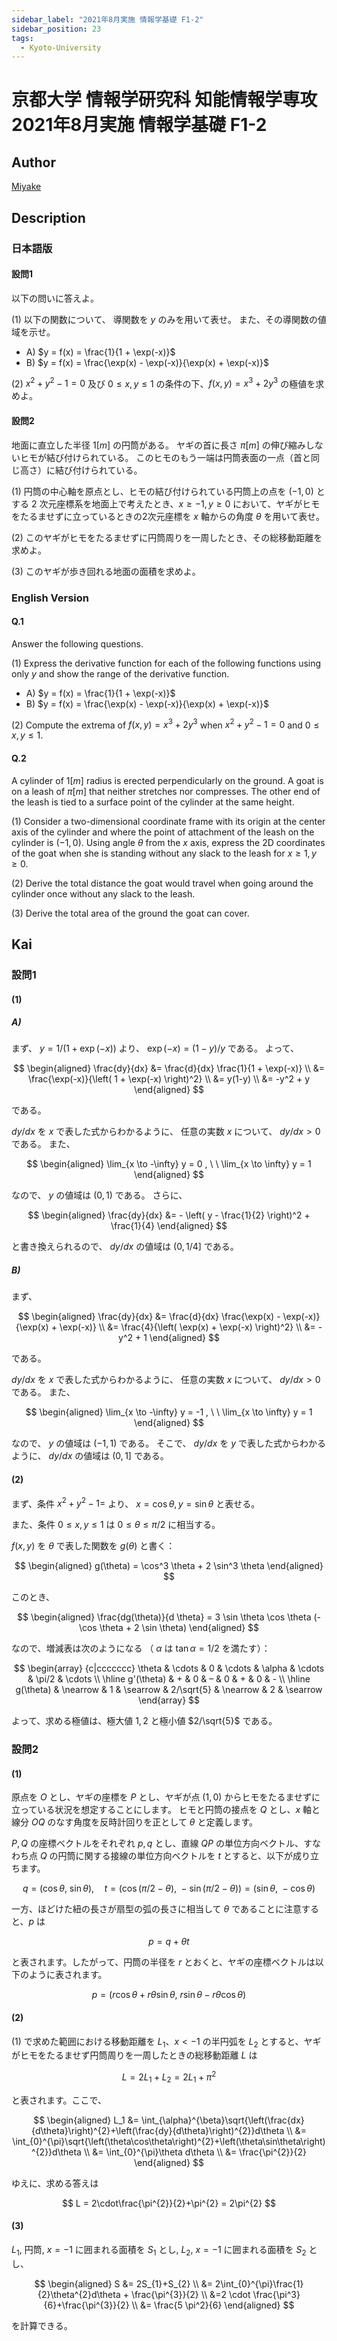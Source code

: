 ```yaml
---
sidebar_label: "2021年8月実施 情報学基礎 F1-2"
sidebar_position: 23
tags:
  - Kyoto-University
---
```

# 京都大学 情報学研究科 知能情報学専攻 2021年8月実施 情報学基礎 F1-2

## **Author**
[Miyake](https://miyake.github.io/exams/index.html)

## **Description**
### 日本語版
#### 設問1
以下の問いに答えよ。

(1) 以下の関数について、 導関数を $y$ のみを用いて表せ。 また、その導関数の値域を示せ。

 - A) $y = f(x) = \frac{1}{1 + \exp(-x)}$
 - B) $y = f(x) = \frac{\exp(x) - \exp(-x)}{\exp(x) + \exp(-x)}$

(2) $x^2 + y^2 - 1 = 0$ 及び $0 \le x,y \le 1$ の条件の下、$f(x, y) = x^3 + 2y^3$ の極値を求めよ。

#### 設問2
地面に直立した半径 $1[m]$ の円筒がある。 ヤギの首に長さ $\pi[m]$ の伸び縮みしないヒモが結び付けられている。 このヒモのもう一端は円筒表面の一点（首と同じ高さ）に結び付けられている。

(1) 円筒の中心軸を原点とし、ヒモの結び付けられている円筒上の点を $(-1,0)$ とする $2$ 次元座標系を地面上で考えたとき、$x \ge -1, y \ge 0$ において、ヤギがヒモをたるませずに立っているときの2次元座標を $x$ 軸からの角度 $\theta$ を用いて表せ。

(2) このヤギがヒモをたるませずに円筒周りを一周したとき、その総移動距離を求めよ。

(3) このヤギが歩き回れる地面の面積を求めよ。


### English Version
#### Q.1
Answer the following questions.

(1) Express the derivative function for each of the following functions using only $y$ and show the range of the derivative function.

 - A) $y = f(x) = \frac{1}{1 + \exp(-x)}$
 - B) $y = f(x) = \frac{\exp(x) - \exp(-x)}{\exp(x) + \exp(-x)}$

(2) Compute the extrema of $f(x, y) = x^3 + 2y^3$ when $x^2 + y^2 - 1 = 0$ and $0 \le x,y \le 1$.

#### Q.2
A cylinder of $1[m]$ radius is erected perpendicularly on the ground. A goat is on a leash
of $\pi[m]$ that neither stretches nor compresses. The other end of the leash is tied to a surface
point of the cylinder at the same height.

(1) Consider a two-dimensional coordinate frame with its origin at the center axis of the
cylinder and where the point of attachment of the leash on the cylinder is $(-1, 0)$.
Using angle $\theta$ from the $x$ axis, express the 2D coordinates of the goat when she is standing without any slack to the leash for $x \ge 1,y \ge 0$.

(2) Derive the total distance the goat would travel when going around the cylinder once without
any slack to the leash.

(3) Derive the total area of the ground the goat can cover.

## **Kai**
### 設問1
#### (1)
##### A) 
まず、 $y=1/(1+\exp(-x))$ より、 $\exp(-x) = (1-y)/y$ である。
よって、

$$
\begin{aligned}
\frac{dy}{dx}
&= \frac{d}{dx} \frac{1}{1 + \exp(-x)}
\\
&= \frac{\exp(-x)}{\left( 1 + \exp(-x) \right)^2}
\\
&= y(1-y)
\\
&= -y^2 + y
\end{aligned}
$$

である。

$dy/dx$ を $x$ で表した式からわかるように、
任意の実数 $x$ について、 $dy/dx \gt 0$ である。
また、

$$
\begin{aligned}
\lim_{x \to -\infty} y = 0
, \ \ 
\lim_{x \to \infty} y = 1
\end{aligned}
$$

なので、 $y$ の値域は $(0,1)$ である。
さらに、

$$
\begin{aligned}
\frac{dy}{dx}
&= - \left( y - \frac{1}{2} \right)^2 + \frac{1}{4}
\end{aligned}
$$

と書き換えられるので、 $dy/dx$ の値域は $(0,1/4]$ である。

##### B)
まず、

$$
\begin{aligned}
\frac{dy}{dx}
&= \frac{d}{dx} \frac{\exp(x) - \exp(-x)}{\exp(x) + \exp(-x)}
\\
&= \frac{4}{\left( \exp(x) + \exp(-x) \right)^2}
\\
&= -y^2 + 1
\end{aligned}
$$

である。

$dy/dx$ を $x$ で表した式からわかるように、
任意の実数 $x$ について、 $dy/dx \gt 0$ である。
また、

$$
\begin{aligned}
\lim_{x \to -\infty} y = -1
, \ \ 
\lim_{x \to \infty} y = 1
\end{aligned}
$$

なので、 $y$ の値域は $(-1,1)$ である。
そこで、 $dy/dx$ を $y$ で表した式からわかるように、
$dy/dx$ の値域は $(0,1]$ である。

#### (2)
まず、条件 $x^2+y^2-1=$ より、 $x = \cos \theta, y = \sin \theta$ と表せる。

また、条件 $0 \leq x, y \leq 1$ は $0 \leq \theta \leq \pi/2$ に相当する。

$f(x,y)$ を $\theta$ で表した関数を $g(\theta)$ と書く：

$$
\begin{aligned}
g(\theta) = \cos^3 \theta + 2 \sin^3 \theta
\end{aligned}
$$

このとき、

$$
\begin{aligned}
\frac{dg(\theta)}{d \theta} = 3 \sin \theta \cos \theta (- \cos \theta + 2 \sin \theta)
\end{aligned}
$$

なので、増減表は次のようになる
（ $\alpha$ は $\tan \alpha = 1/2$ を満たす）：

$$
\begin{array}
{c|ccccccc}
\theta     & \cdots & 0 & \cdots & \alpha & \cdots & \pi/2 & \cdots \\ \hline
g'(\theta) & + & 0 & – & 0 & + & 0 & - \\ \hline
g(\theta)  & \nearrow & 1 & \searrow & 2/\sqrt{5} & \nearrow & 2 & \searrow
\end{array}
$$

よって、求める極値は、極大値 $1,2$ と極小値 $2/\sqrt{5}$ である。

### 設問2
#### (1)
原点を $O$ とし、ヤギの座標を $P$ とし、ヤギが点 $(1,0)$ からヒモをたるませずに立っている状況を想定することにします。
ヒモと円筒の接点を $Q$ とし、$x$ 軸と線分 $OQ$ のなす角度を反時計回りを正として $\theta$ と定義します。

$P, Q$ の座標ベクトルをそれぞれ $p, q$ とし、直線 $QP$ の単位方向ベクトル、すなわち点 $Q$ の円筒に関する接線の単位方向ベクトルを $t$ とすると、以下が成り立ちます。

$$
q = (\cos\theta,~\sin\theta),\quad t = (\cos(\pi/2-\theta),~-\sin(\pi/2-\theta))=(\sin\theta,~-\cos\theta)
$$

一方、ほどけた紐の長さが扇型の弧の長さに相当して $\theta$ であることに注意すると、$p$ は

$$
p = q + \theta t
$$

と表されます。したがって、円筒の半径を $r$ とおくと、ヤギの座標ベクトルは以下のように表されます。

$$
p = (r\cos\theta+r\theta\sin\theta,~r\sin\theta-r\theta\cos\theta)
$$

#### (2)
(1) で求めた範囲における移動距離を $L_1$、$x < -1$ の半円弧を $L_2$ とすると、ヤギがヒモをたるませず円筒周りを一周したときの総移動距離 $L$ は

$$
L = 2L_{1}+L_{2} = 2L_{1}+\pi^{2}
$$

と表されます。ここで、

$$
\begin{aligned}
L_1 &= \int_{\alpha}^{\beta}\sqrt{\left(\frac{dx}{d\theta}\right)^{2}+\left(\frac{dy}{d\theta}\right)^{2}}d\theta \\
&= \int_{0}^{\pi}\sqrt{\left(\theta\cos\theta\right)^{2}+\left(\theta\sin\theta\right)^{2}}d\theta \\
&= \int_{0}^{\pi}\theta d\theta \\
&= \frac{\pi^{2}}{2}
\end{aligned}
$$

ゆえに、求める答えは

$$
L = 2\cdot\frac{\pi^{2}}{2}+\pi^{2} = 2\pi^{2}
$$

#### (3)
$L_1$, 円筒, $x = -1$ に囲まれる面積を $S_1$ とし, $L_2$, $x = -1$ に囲まれる面積を $S_2$ とし、

$$
\begin{aligned}
S &= 2S_{1}+S_{2} \\
&= 2\int_{0}^{\pi}\frac{1}{2}\theta^{2}d\theta + \frac{\pi^{3}}{2} \\
&=2 \cdot \frac{\pi^3}{6}+\frac{\pi^{3}}{2} \\
&= \frac{5 \pi^2}{6}
\end{aligned}
$$

を計算できる。
